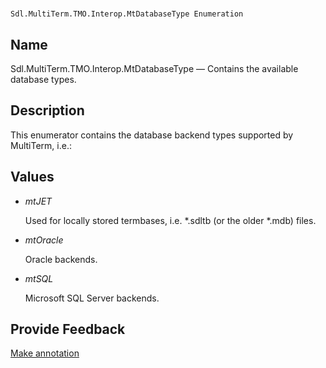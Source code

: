 

# 
    Sdl.MultiTerm.TMO.Interop.MtDatabaseType Enumeration



## Name

Sdl.MultiTerm.TMO.Interop.MtDatabaseType —          Contains the available database types.



## Description



This enumerator contains the database backend types supported by MultiTerm, i.e.:



## Values

* *mtJET*

    Used for locally stored termbases, i.e. \*.sdltb (or the older \*.mdb) files.
* *mtOracle*

    Oracle backends.
* *mtSQL*

    Microsoft SQL Server backends.




## Provide Feedback

[Make annotation](mailto:sdk-feedback@sdl.com&amp;subject=Reference%20for%20Sdl.MultiTerm.TMO.Interop.MtDatabaseType)

